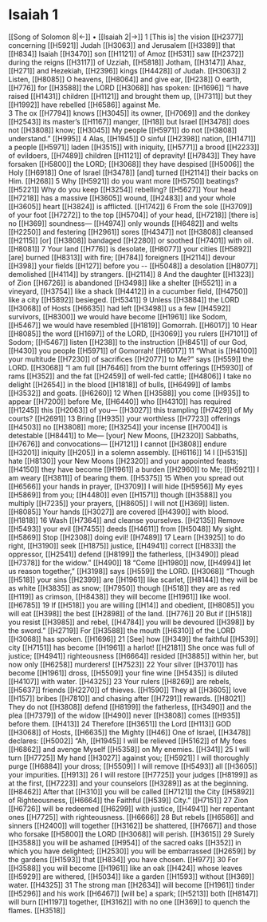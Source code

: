 # Isaiah 1
[[Song of Solomon 8|←]] • [[Isaiah 2|→]]
1 [This is] the vision [[H2377]] concerning [[H5921]] Judah [[H3063]] and Jerusalem [[H3389]] that [[H834]] Isaiah [[H3470]] son [[H1121]] of Amoz [[H531]] saw [[H2372]] during the reigns [[H3117]] of Uzziah, [[H5818]] Jotham, [[H3147]] Ahaz, [[H271]] and Hezekiah, [[H2396]] kings [[H4428]] of Judah. [[H3063]] 
2 Listen, [[H8085]] O heavens, [[H8064]] and give ear, [[H238]] O earth, [[H776]] for [[H3588]] the LORD [[H3068]] has spoken: [[H1696]] “I have raised [[H1431]] children [[H1121]] and brought them up, [[H7311]] but they [[H1992]] have rebelled [[H6586]] against Me.  
3 The ox [[H7794]] knows [[H3045]] its owner, [[H7069]] and the donkey [[H2543]] its master’s [[H1167]] manger, [[H18]] but Israel [[H3478]] does not [[H3808]] know; [[H3045]] My people [[H5971]] do not [[H3808]] understand.” [[H995]] 
4 Alas, [[H1945]] O sinful [[H2398]] nation, [[H1471]] a people [[H5971]] laden [[H3515]] with iniquity, [[H5771]] a brood [[H2233]] of evildoers, [[H7489]] children [[H1121]] of depravity! [[H7843]] They have forsaken [[H5800]] the LORD; [[H3068]] they have despised [[H5006]] the Holy [[H6918]] One of Israel [[H3478]] [and] turned [[H2114]] their backs on Him. [[H268]] 
5 Why [[H5921]] do you want more [[H5750]] beatings? [[H5221]] Why do you keep [[H3254]] rebelling? [[H5627]] Your head [[H7218]] has a massive [[H3605]] wound, [[H2483]] and your whole [[H3605]] heart [[H3824]] is afflicted. [[H1742]] 
6 From the sole [[H3709]] of your foot [[H7272]] to the top [[H5704]] of your head, [[H7218]] [there is] no [[H369]] soundness— [[H4974]] only wounds [[H6482]] and welts [[H2250]] and festering [[H2961]] sores [[H4347]] not [[H3808]] cleansed [[H2115]] [or] [[H3808]] bandaged [[H2280]] or soothed [[H7401]] with oil. [[H8081]] 
7 Your land [[H776]] is desolate, [[H8077]] your cities [[H5892]] [are] burned [[H8313]] with fire; [[H784]] foreigners [[H2114]] devour [[H398]] your fields [[H127]] before you -- [[H5048]] a desolation [[H8077]] demolished [[H4114]] by strangers. [[H2114]] 
8 And the daughter [[H1323]] of Zion [[H6726]] is abandoned [[H3498]] like a shelter [[H5521]] in a vineyard, [[H3754]] like a shack [[H4412]] in a cucumber field, [[H4750]] like a city [[H5892]] besieged. [[H5341]] 
9 Unless [[H3884]] the LORD [[H3068]] of Hosts [[H6635]] had left [[H3498]] us  a few [[H4592]] survivors, [[H8300]] we would have become [[H1961]] like Sodom, [[H5467]] we would have resembled [[H1819]] Gomorrah. [[H6017]] 
10 Hear [[H8085]] the word [[H1697]] of the LORD, [[H3069]] you rulers [[H7101]] of Sodom; [[H5467]] listen [[H238]] to the instruction [[H8451]] of our God, [[H430]] you people [[H5971]] of Gomorrah! [[H6017]] 
11 “What is [[H4100]] your multitude [[H7230]] of sacrifices [[H2077]] to Me?”  says [[H559]] the LORD. [[H3068]] “I am full [[H7646]] from the burnt offerings [[H5930]] of rams [[H352]] and the fat [[H2459]] of well-fed cattle; [[H4806]] I take no delight [[H2654]] in the blood [[H1818]] of bulls, [[H6499]] of lambs [[H3532]] and goats. [[H6260]] 
12 When [[H3588]] you come [[H935]] to appear [[H7200]] before Me, [[H6440]] who [[H4310]] has required [[H1245]] this [[H2063]] of you— [[H3027]] this trampling [[H7429]] of My courts? [[H2691]] 
13 Bring [[H935]] your worthless [[H7723]] offerings [[H4503]] no [[H3808]] more; [[H3254]] your incense [[H7004]] is detestable [[H8441]] to Me—  [your] New Moons, [[H2320]] Sabbaths, [[H7676]] and convocations— [[H7121]] I cannot [[H3808]] endure [[H3201]] iniquity [[H205]] in a solemn assembly. [[H6116]] 
14 I [[H5315]] hate [[H8130]] your New Moons [[H2320]] and your appointed feasts; [[H4150]] they have become [[H1961]] a burden [[H2960]] to Me; [[H5921]] I am weary [[H3811]] of bearing them. [[H5375]] 
15 When you spread out [[H6566]] your hands in prayer, [[H3709]] I will hide [[H5956]] My eyes [[H5869]] from you; [[H4480]] even [[H1571]] though [[H3588]] you multiply [[H7235]] your prayers, [[H8605]] I will not [[H369]] listen. [[H8085]] Your hands [[H3027]] are covered [[H4390]] with blood. [[H1818]] 
16 Wash [[H7364]] and cleanse yourselves. [[H2135]] Remove [[H5493]] your evil [[H7455]] deeds [[H4611]] from [[H5048]] My sight. [[H5869]] Stop [[H2308]] doing evil! [[H7489]] 
17 Learn [[H3925]] to do right, [[H3190]] seek [[H1875]] justice, [[H4941]] correct [[H833]] the oppressor, [[H2541]] defend [[H8199]] the fatherless, [[H3490]] plead [[H7378]] for the widow.” [[H490]] 
18 “Come [[H1980]] now, [[H4994]] let us reason together,” [[H3198]] says [[H559]] the LORD. [[H3068]] “Though [[H518]] your sins [[H2399]] are [[H1961]] like scarlet, [[H8144]] they will be as white [[H3835]] as snow; [[H7950]] though [[H518]] they are as red [[H119]] as crimson, [[H8438]] they will become [[H1961]] like wool. [[H6785]] 
19 If [[H518]] you are willing [[H14]] and obedient, [[H8085]] you will eat [[H398]] the best [[H2898]] of the land. [[H776]] 
20 But if [[H518]] you resist [[H3985]] and rebel, [[H4784]] you will be devoured [[H398]] by the sword.” [[H2719]] For [[H3588]] the mouth [[H6310]] of the LORD [[H3068]] has spoken. [[H1696]] 
21 [See] how [[H349]] the faithful [[H539]] city [[H7151]] has become [[H1961]] a harlot! [[H2181]] She once was full of justice; [[H4941]] righteousness [[H6664]] resided [[H3885]] within her,  but now only [[H6258]] murderers! [[H7523]] 
22 Your silver [[H3701]] has become [[H1961]] dross, [[H5509]] your fine wine [[H5435]] is diluted [[H4107]] with water. [[H4325]] 
23 Your rulers [[H8269]] are rebels, [[H5637]] friends [[H2270]] of thieves. [[H1590]] They all [[H3605]] love [[H157]] bribes [[H7810]] and chasing after [[H7291]] rewards. [[H8021]] They do not [[H3808]] defend [[H8199]] the fatherless, [[H3490]] and the plea [[H7379]] of the widow [[H490]] never [[H3808]] comes [[H935]] before them. [[H413]] 
24 Therefore [[H3651]] the Lord [[H113]] GOD [[H3068]] of Hosts, [[H6635]] the Mighty [[H46]] One of Israel, [[H3478]] declares: [[H5002]] “Ah, [[H1945]] I will be relieved [[H5162]] of My foes [[H6862]] and avenge Myself [[H5358]] on My enemies. [[H341]] 
25 I will turn [[H7725]] My hand [[H3027]] against you; [[H5921]] I will thoroughly purge [[H6884]] your dross; [[H5509]] I will remove [[H5493]] all [[H3605]] your impurities. [[H913]] 
26 I will restore [[H7725]] your judges [[H8199]] as at the first, [[H7223]] and your counselors [[H3289]] as at the beginning. [[H8462]] After that [[H310]] you will be called [[H7121]] the City [[H5892]] of Righteousness, [[H6664]] the Faithful [[H539]] City.” [[H7151]] 
27 Zion [[H6726]] will be redeemed [[H6299]] with justice, [[H4941]] her repentant ones [[H7725]] with righteousness. [[H6666]] 
28 But rebels [[H6586]] and sinners [[H2400]] will together [[H3162]] be shattered, [[H7667]] and those who forsake [[H5800]] the LORD [[H3068]] will perish. [[H3615]] 
29 Surely [[H3588]] you will be ashamed [[H954]] of the sacred oaks [[H352]] in which you have delighted; [[H2530]] you will be embarrassed [[H2659]] by the gardens [[H1593]] that [[H834]] you have chosen. [[H977]] 
30 For [[H3588]] you will become [[H1961]] like an oak [[H424]] whose leaves [[H5929]] are withered, [[H5034]] like a garden [[H1593]] without [[H369]] water. [[H4325]] 
31 The strong man [[H2634]] will become [[H1961]] tinder [[H5296]] and his work [[H6467]] [will be] a spark; [[H5213]] both [[H8147]] will burn [[H1197]] together, [[H3162]] with no one [[H369]] to quench the flames. [[H3518]] 
